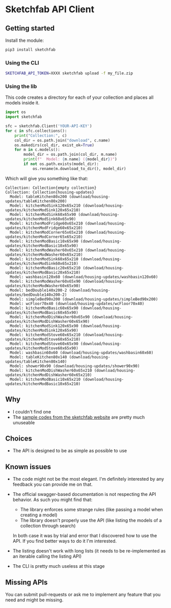 # Sketchfab API Client

## Getting started
Install the module:
```sh
pip3 install sketchfab
```

### Using the CLI
```sh
SKETCHFAB_API_TOKEN=XXXX sketchfab upload -f my_file.zip
```

### Using the lib
This code creates a directory for each of your collection and places all models inside it.
```python
import os
import sketchfab

sfc = sketchfab.Client('YOUR-API-KEY')
for c in sfc.collections():
    print("Collection:", c)
    col_dir = os.path.join("download", c.name)
    os.makedirs(col_dir, exist_ok=True)
    for m in c.models():
        model_dir = os.path.join(col_dir, m.name)
        print(f"  Model: {m.name} ({model_dir})")
        if not os.path.exists(model_dir):
            os.rename(m.download_to_dir(), model_dir)
```
Which will give you something like that:
```text
Collection: Collection{empty collection}
Collection: Collection{housing-updates}
  Model: tableKitchen80x200 (download/housing-updates/tableKitchen80x200)
  Model: kitchenModSink120x65x210 (download/housing-updates/kitchenModSink120x65x210)
  Model: kitchenModSink60x65x90 (download/housing-updates/kitchenModSink60x65x90)
  Model: kitchenModFridge60x65x210 (download/housing-updates/kitchenModFridge60x65x210)
  Model: kitchenModCorner65x65x210 (download/housing-updates/kitchenModCorner65x65x210)
  Model: kitchenModBasic10x65x90 (download/housing-updates/kitchenModBasic10x65x90)
  Model: kitchenModWasher60x65x210 (download/housing-updates/kitchenModWasher60x65x210)
  Model: kitchenModSink60x65x210 (download/housing-updates/kitchenModSink60x65x210)
  Model: kitchenModBasic20x65x210 (download/housing-updates/kitchenModBasic20x65x210)
  Model: washbasin120x60 (download/housing-updates/washbasin120x60)
  Model: kitchenModWasher60x65x90 (download/housing-updates/kitchenModWasher60x65x90)
  Model: bedDouble140x200-2 (download/housing-updates/bedDouble140x200-2)
  Model: simpleBed90x200 (download/housing-updates/simpleBed90x200)
  Model: wcFloor70x40 (download/housing-updates/wcFloor70x40)
  Model: kitchenModBasic60x65x90 (download/housing-updates/kitchenModBasic60x65x90)
  Model: kitchenModDishWasher60x65x90 (download/housing-updates/kitchenModDishWasher60x65x90)
  Model: kitchenModSink120x65x90 (download/housing-updates/kitchenModSink120x65x90)
  Model: kitchenModStove60x65x210 (download/housing-updates/kitchenModStove60x65x210)
  Model: kitchenModStove60x65x90 (download/housing-updates/kitchenModStove60x65x90)
  Model: washbasin60x60 (download/housing-updates/washbasin60x60)
  Model: tableKitchen80x140 (download/housing-updates/tableKitchen80x140)
  Model: shower90x90 (download/housing-updates/shower90x90)
  Model: kitchenModDishWasher60x65x210 (download/housing-updates/kitchenModDishWasher60x65x210)
  Model: kitchenModBasic10x65x210 (download/housing-updates/kitchenModBasic10x65x210)

```

## Why
- I couldn't find one
- The [sample codes from the sketchfab website](https://sketchfab.com/developers/data-api/v3/python) are pretty much unuseable

## Choices
- The API is designed to be as simple as possible to use

## Known issues
- The code might not be the most elegant. I'm definitely interested by any feedback you can provide me on that.
- The official swagger-based documentation is not respecting the API behavior. As such you might find that:
  - The library enforces some strange rules (like passing a model when creating a model)
  - The library doesn't properly use the API (like listing the models of a collection through search)

  In both case it was by trial and error that I discovered how to use the API. If you find better ways to do
  it I'm interested.
- The listing doesn't work with long lists (it needs to be re-implemented as an iterable calling the listing API)
- The CLI is pretty much useless at this stage

## Missing APIs
You can submit pull-requests or ask me to implement any feature that you need and might be missing.

